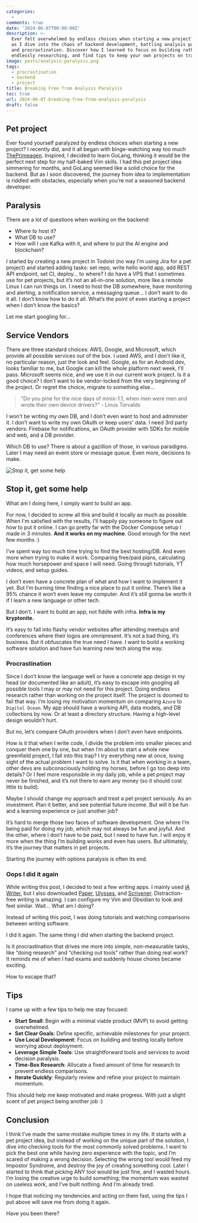 ```yaml
---
categories:
  -
comments: true
date: '2024-06-07T00:00:00Z'
description: >-
  Ever felt overwhelmed by endless choices when starting a new project? Join me
  as I dive into the chaos of backend development, battling analysis paralysis
  and procrastination. Discover how I learned to focus on building rather than
  endlessly researching, and find tips to keep your own projects on track.
image: posts/analysis-paralysis.png
tags:
  - procrastination
  - backend
  - project
title: Breaking Free from Analysis Paralysis
toc: true
url: 2024-06-07-breaking-free-from-analysis-paralysis
draft: false
---
```

## Pet project

Ever found yourself paralyzed by endless choices when starting a new project? I recently did, and it all began with binge-watching way too much [ThePrimeagen](https://www.youtube.com/@ThePrimeTimeagen/featured). Inspired, I decided to learn GoLang, thinking it would be the perfect next step for my half-baked Vim skills. I had this pet project idea simmering for months, and GoLang seemed like a solid choice for the backend. But as I soon discovered, the journey from idea to implementation is riddled with obstacles, especially when you’re not a seasoned backend developer.

## Paralysis

There are a lot of questions when working on the backend:

- Where to host it?
- What DB to use?
- How will I use Kafka with it, and where to put the AI engine and blockchain?

I started by creating a new project in Todoist (no way I’m using Jira for a pet project) and started adding tasks: set repo, write hello world app, add REST API endpoint, set CI, deploy... to where?
I do have a VPS that I sometimes use for pet projects, but it’s not an all-in-one solution, more like a remote Linux I can run things on. I need to host the DB somewhere, have monitoring and alerting, a notification service, a messaging queue… I don’t want to do it all. I don’t know how to do it all. What’s the point of even starting a project when I don’t know the basics?

Let me start googling for…

## Service Vendors

There are three standard choices: AWS, Google, and Microsoft, which provide all possible services out of the box. I used AWS, and I don't like it, no particular reason, just the look and feel. Google, as for an Android dev, looks familiar to me, but Google can kill the whole platform next week, I'll pass. Microsoft seems nice, and we use it in our current work project. Is it a good choice? I don’t want to be vendor-locked from the very beginning of the project. Or regret the choice, migrate to something else…

> "Do you pine for the nice days of minix-1.1, when men were men and wrote their own device drivers?" - Linus Torvalds

I won’t be writing my own DB, and I don’t even want to host and administer it. I don’t want to write my own OAuth or keep users' data. I need 3rd party vendors: Firebase for notifications, an OAuth provider with SDKs for mobile and web, and a DB provider.

Which DB to use? There is about a gazillion of those, in various paradigms. Later I may need an event store or message queue. Even more, decisions to make.

![Stop it, get some help](https://media1.tenor.com/m/mZZoOtDcouoAAAAC/stop-it-get-some-help.gif)

## Stop it, get some help

What am I doing here, I simply want to build an app.

For now, I decided to screw all this and build it locally as much as possible. When I'm satisfied with the results, I’ll happily pay someone to figure out how to put it online. I can go pretty far with the Docker Compose setup I made in 3 minutes. **And it works on my machine**. Good enough for the next few months :)

I’ve spent way too much time trying to find the best hosting/DB. And even more when trying to make it work. Comparing free/paid plans, calculating how much horsepower and space I will need. Going through tutorials, YT videos, and setup guides.

I don’t even have a concrete plan of what and how I want to implement it yet. But I’m burning time finding a nice place to put it online. There’s like a 95% chance it won’t even leave my computer. And it’s still gonna be worth it if I learn a new language or other tech.

But I don’t. I want to build an app, not fiddle with infra. **Infra is my kryptonite.**

It’s easy to fall into flashy vendor websites after attending meetups and conferences where their logos are omnipresent. It’s not a bad thing, it’s business.
But it obfuscates the true need I have. I want to build a working software solution and have fun learning new tech along the way.

### Procrastination

Since I don’t know the language well or have a concrete app design in my head (or documented like an adult), it’s easy to escape into googling all possible tools I may or may not need for this project. Doing endless research rather than working on the project itself. The project is doomed to fail that way. I’m losing my motivation momentum on comparing `Azure` to `Digital Ocean`. My app should have a working API, data models, and DB collections by now. Or at least a directory structure. Having a high-level design wouldn’t hurt.

But no, let’s compare OAuth providers when I don’t even have endpoints.

How is it that when I write code, I divide the problem into smaller pieces and conquer them one by one, but when I’m about to start a whole new greenfield project, I fall into this trap? I try everything new at once, losing sight of the actual problem I want to solve. Is it that when working in a team, other devs are subconsciously holding my horses, before I go too deep into details? Or I feel more responsible in my daily job, while a pet project may never be finished, and it’s not there to earn any money (so it should cost little to build).

Maybe I should change my approach and treat a pet project seriously. As an investment. Plan it better, and see potential future income. But will it be fun and a learning experience or just another job?

It’s hard to merge those two faces of software development. One where I’m being paid for doing my job, which may not always be fun and joyful. And the other, where I don’t have to be paid, but I need to have fun. I will enjoy it more when the thing I’m building works and even has users. But ultimately, it’s the journey that matters in pet projects.

Starting the journey with options paralysis is often its end.

### Oops I did it again

While writing this post, I decided to test a few writing apps. I mainly used [iA Writer](https://ia.net/writer), but I also downloaded [Paper](https://papereditor.app/), [Ulysses](https://www.ulysses.app/), and [Scrivener](https://www.literatureandlatte.com/scrivener/overview). Distraction-free writing is amazing. I can configure my Vim and Obsidian to look and feel similar. Wait… What am I doing?

Instead of writing this post, I was doing tutorials and watching comparisons between writing software.

I did it again. The same thing I did when starting the backend project.

Is it procrastination that drives me more into simple, non-measurable tasks, like “doing research” and “checking out tools” rather than doing real work? It reminds me of when I had exams and suddenly house chores became exciting.

How to escape that?

## Tips

I came up with a few tips to help me stay focused:

- **Start Small**: Begin with a minimal viable product (MVP) to avoid getting overwhelmed.
- **Set Clear Goals**: Define specific, achievable milestones for your project.
- **Use Local Development**: Focus on building and testing locally before worrying about deployment.
- **Leverage Simple Tools**: Use straightforward tools and services to avoid decision paralysis.
- **Time-Box Research**: Allocate a fixed amount of time for research to prevent endless comparisons.
- **Iterate Quickly**: Regularly review and refine your project to maintain momentum.

This should help me keep motivated and make progress. With just a slight scent of pet project being another job :)

## Conclusion

I think I’ve made the same mistake multiple times in my life. It starts with a pet project idea, but instead of working on the unique part of the solution, I dive into checking tools for the most commonly solved problems. I want to pick the best one while having zero experience with the topic, and I’m scared of making a wrong decision. Selecting the wrong tool would feed my Impostor Syndrome, and destroy the joy of creating something cool.
Later I started to think that picking ANY tool would be just fine, and I wasted hours. I’m losing the creative urge to build something; the momentum was wasted on useless work, and I’ve built nothing. And I’m already tired.

I hope that noticing my tendencies and acting on them fast, using the tips I put above will save me from doing it again.

Have you been there?

